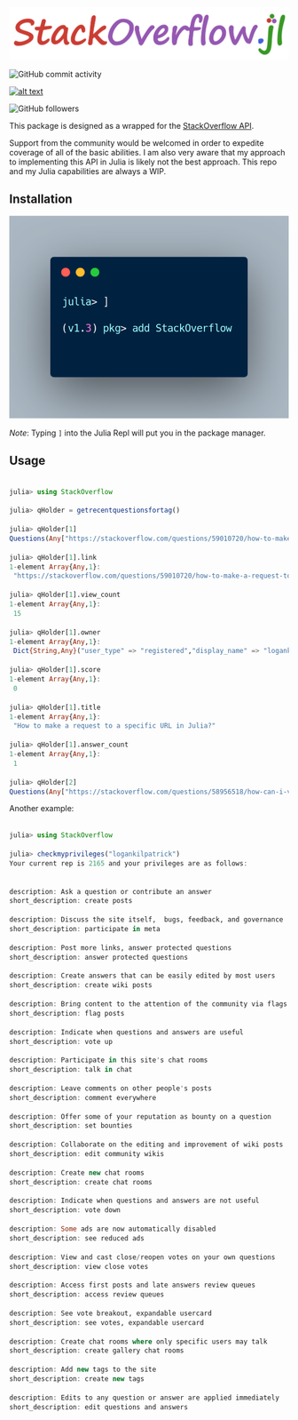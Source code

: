 ![logo](assets/logo.png)

![GitHub commit activity](https://img.shields.io/github/commit-activity/m/logankilpatrick/StackOverflow.jl?style=for-the-badge) 

[![alt text](https://img.shields.io/badge/slack-join%20the%20StackOverflow%20channel%20on%20Slack-9d72b1?style=for-the-badge&logo=slack)](https://slackinvite.julialang.org) 

![GitHub followers](https://img.shields.io/github/followers/logankilpatrick?label=Follow&style=social)


This package is designed as a wrapped for the [StackOverflow API](https://api.stackexchange.com).

Support from the community would be welcomed in order to expedite coverage of all of the basic abilities.
I am also very aware that my approach to implementing this API in Julia is likely not the best approach. This repo and my Julia capabilities are always a WIP.

## Installation

![logo](assets/install.png)

_Note_: Typing `]` into the Julia Repl will put you in the package manager. 

## Usage

```julia

julia> using StackOverflow

julia> qHolder = getrecentquestionsfortag()

julia> qHolder[1]
Questions(Any["https://stackoverflow.com/questions/59010720/how-to-make-a-request-to-a-specific-url-in-julia"], Any[15], Any[1574532755], Any[true], Any[Dict{String,Any}("user_type" => "registered","display_name" => "logankilpatrick","reputation" => 2135,"user_id" => 7619808,"link" => "https://stackoverflow.com/users/7619808/logankilpatrick","profile_image" => "https://i.stack.imgur.com/gHvtS.png?s=128&g=1")], Any[1574534113], Any[0], Any[59010920], Any[59010720], Any[Any["julia"]], Any["How to make a request to a specific URL in Julia?"], Any[1])

julia> qHolder[1].link
1-element Array{Any,1}:
 "https://stackoverflow.com/questions/59010720/how-to-make-a-request-to-a-specific-url-in-julia"

julia> qHolder[1].view_count
1-element Array{Any,1}:
 15

julia> qHolder[1].owner
1-element Array{Any,1}:
 Dict{String,Any}("user_type" => "registered","display_name" => "logankilpatrick","reputation" => 2135,"user_id" => 7619808,"link" => "https://stackoverflow.com/users/7619808/logankilpatrick","profile_image" => "https://i.stack.imgur.com/gHvtS.png?s=128&g=1")

julia> qHolder[1].score
1-element Array{Any,1}:
 0

julia> qHolder[1].title
1-element Array{Any,1}:
 "How to make a request to a specific URL in Julia?"

julia> qHolder[1].answer_count
1-element Array{Any,1}:
 1

julia> qHolder[2]
Questions(Any["https://stackoverflow.com/questions/58956518/how-can-i-view-profiling-information-visually"], Any[145], Any[1574259575], Any[true], Any[Dict{String,Any}("user_type" => "registered","display_name" => "Marouane1994","reputation" => 173,"user_id" => 12078089,"link" => "https://stackoverflow.com/users/12078089/marouane1994","profile_image" => "https://www.gravatar.com/avatar/67241161f774e0fd40923e37c370fb26?s=128&d=identicon&r=PG&f=1")], Any[1574519259], Any[0], Any[], Any[58956518], Any[Any["julia"]], Any["How can I view profiling information visually?"], Any[1])
```

Another example:

```julia

julia> using StackOverflow

julia> checkmyprivileges("logankilpatrick")
Your current rep is 2165 and your privileges are as follows:


description: Ask a question or contribute an answer
short_description: create posts

description: Discuss the site itself,  bugs, feedback, and governance
short_description: participate in meta

description: Post more links, answer protected questions
short_description: answer protected questions

description: Create answers that can be easily edited by most users
short_description: create wiki posts

description: Bring content to the attention of the community via flags
short_description: flag posts

description: Indicate when questions and answers are useful
short_description: vote up

description: Participate in this site's chat rooms
short_description: talk in chat

description: Leave comments on other people's posts
short_description: comment everywhere

description: Offer some of your reputation as bounty on a question
short_description: set bounties

description: Collaborate on the editing and improvement of wiki posts
short_description: edit community wikis

description: Create new chat rooms
short_description: create chat rooms

description: Indicate when questions and answers are not useful
short_description: vote down

description: Some ads are now automatically disabled
short_description: see reduced ads

description: View and cast close/reopen votes on your own questions
short_description: view close votes

description: Access first posts and late answers review queues
short_description: access review queues

description: See vote breakout, expandable usercard
short_description: see votes, expandable usercard

description: Create chat rooms where only specific users may talk
short_description: create gallery chat rooms

description: Add new tags to the site
short_description: create new tags

description: Edits to any question or answer are applied immediately
short_description: edit questions and answers
```
